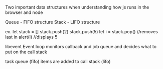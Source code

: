 Two important data structures when understanding how js runs in the browser and node

Queue - FIFO structure
Stack - LIFO structure

ex.
let stack = []
stack.push(2)
stack.push(5)
let i = stack.pop() //removes last in
alert(i) //displays 5

libevent
Event loop monitors callback and job queue and decides what to put on the call stack

task queue (fifo) items are added to call stack (lifo)